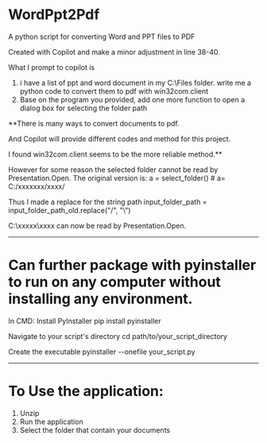 # WordPpt2Pdf
A python script for converting Word and PPT files to PDF

Created with Copilot and make a minor adjustment in line 38-40.

What I prompt to copilot is 
1. i have a list of ppt and word document in my C:\Files folder. write me a python code to convert them to pdf with win32com.client
2. Base on the program you provided, add one more function to open a dialog box for selecting the folder path

**There is many ways to convert documents to pdf. 

And Copilot will provide different codes and method for this project.

I found win32com.client seems to be the more reliable method.**

However for some reason the selected folder cannot be read by Presentation.Open.
The original version is:
a = select_folder() # a= C:/xxxxxxx/xxxx/

Thus I made a replace for the string path
input_folder_path = input_folder_path_old.replace("/", "\\")

C:\xxxxx\xxxx can now be read by Presentation.Open.

-------------------------------------

# Can further package with pyinstaller to run on any computer without installing any environment.

In CMD:
Install PyInstaller
pip install pyinstaller

Navigate to your script's directory
cd path/to/your_script_directory

Create the executable
pyinstaller --onefile your_script.py

----------------------------------------
# To Use the application:

1. Unzip
2. Run the application
3. Select the folder that contain your documents

